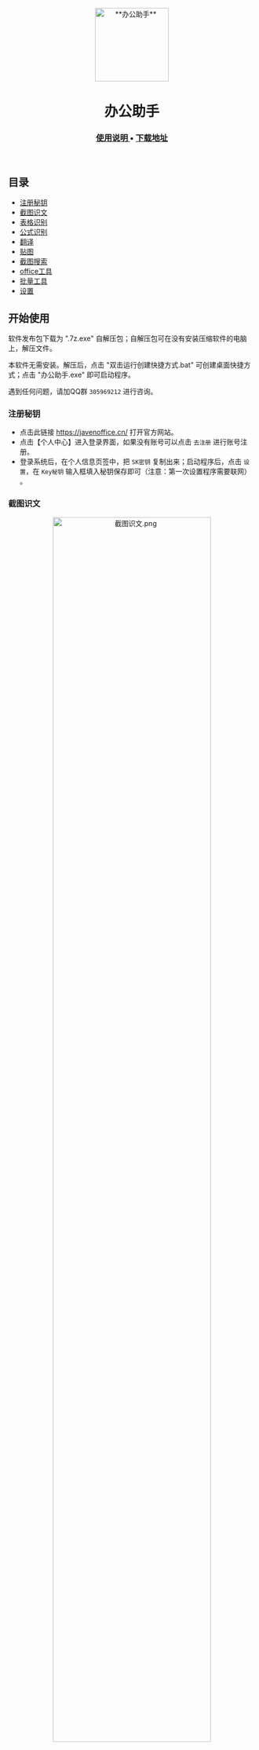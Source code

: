 <p align="center">
  <a href="https://github.com/javen46/Office-Assistant">
    <img width="150" height="150" src="https://tupian.li/images/2024/03/11/65ef03485c43b.png" alt="**办公助手**">
  </a>
</p>
<h1 align="center"> 办公助手 </h1>

<div align="center">
  <h3>
    <a href="#说明目录">
      使用说明
    </a>
    <span> • </span>
    <a href="#下载">
      下载地址
    </a>
  </h3>
</div>
<br>

## 目录

- [注册秘钥](#注册秘钥)
- [截图识文](#截图识文)
- [表格识别](#表格识别)
- [公式识别](#公式识别) 
- [翻译](#翻译) 
- [贴图](#贴图) 
- [截图搜索](截图搜索)
- [office工具](office工具)
- [批量工具](#批量工具)
- [设置](#设置)

## 开始使用

软件发布包下载为 ".7z.exe" 自解压包；自解压包可在没有安装压缩软件的电脑上，解压文件。

本软件无需安装。解压后，点击 "双击运行创建快捷方式.bat" 可创建桌面快捷方式；点击 "办公助手.exe" 即可启动程序。

遇到任何问题，请加QQ群 `305969212` 进行咨询。

### 注册秘钥

- 点击此链接 https://javenoffice.cn/ 打开官方网站。
- 点击【个人中心】进入登录界面，如果没有账号可以点击 `去注册` 进行账号注册。
- 登录系统后，在个人信息页签中，把 `SK密钥` 复制出来；启动程序后，点击 `设置`，在 `Key秘钥` 输入框填入秘钥保存即可（注意：第一次设置程序需要联网） 。

### 截图识文

<p align="center"><img src="https://tupian.li/images/2024/03/11/65ef16fcd14ea.gif" alt="截图识文.png" style="width: 80%;"></p>

- 点击【截图识文】按钮，可进行区域截图进行文本识别；
- 点击【图片识文】按钮，可选择图片文件进行文本识别。

### 表格识别

<p align="center"><img src="https://tupian.li/images/2024/03/11/65ef1702b44b3.gif" alt="表格识别.png" style="width: 80%;"></p>

- 点击【截图识别】按钮，可进行区域截图表格进行表格识别，表格识别完成后，可双击表格进行编辑；
- 点击【选择图片】按钮，可选择表格图片文件进行表格识别，表格识别完成后，可双击表格进行编辑；
- 点击【导出到Excel】按钮，可把识别的表格内容导出到Excel中并保存到桌面。

### 公式识别

<p align="center"><img src="https://tupian.li/images/2024/03/11/65ef16ffc52fb.gif" alt="公式识别.png" style="width: 80%;"></p>

**图片转LaTeX**：
- 点击【截图识别】按钮，可进行区域截图数学公式进行识别；
- 点击【重试】按钮，如果公式识别识别，可重识别；
- 点击【复制】按钮，可把识别出的LaTex复制到粘贴板。

**LaTeX转图片**：
- 点击【公式生成】按钮，把LaTex复制到输入框中，可把LaTex转换为图片；
- 点击【复制图像】按钮，可复制转换出的公式图片；
- 点击【另存图像】按钮，可把转换出的公式图片保存到别的目录。

### 翻译

<p align="center"><img src="https://tupian.li/images/2024/03/11/65ef17061316f.gif" alt="翻译.png" style="width: 80%;"></p>

- 对于无法复制出来的内容，点击【截图翻译】，截图识别出内容后，点击【翻译】进行翻译；
- 可以复制你想翻译的内容，点击【翻译】进行翻译；
- 可以手动输入内容，点击【翻译】进行翻译；
- 目前可以支持[中文、英文、俄语、日语、韩语、法语、德语]等语种之间互译（注意：目前翻译功能使用百度翻译接口，需联网使用）。

### 贴图

<p align="center"><img src="https://tupian.li/images/2024/03/11/65ef16ef90cee.gif" alt="贴图.png" style="width: 80%;"></p>

- 点击【贴图】，选取想要顶置的内容，截图完成后会显示在所有窗口之上，不会被别的窗口遮盖，便于截图内容与别的窗口内容进行对比；
- 右键截图，会显示【复制】【另存】【关闭】等功能；
- 在截图上双击左键可快速关闭截图。

### 截图搜索

- 点击【截图搜索】，可选取需要识别搜索的内容，识别完成后程序会自动打开浏览器进行百度搜索你想要搜索的内容。

### office工具

<p align="center"><img src="https://tupian.li/images/2024/03/11/65ef16ed4a13d.png" alt="office工具.png" style="width: 80%;"></p>

- 【PDF转Word】：可选择PDF文件进行转换为Word文件（单选）；
- 【PDF转图片】：可选择PDF文件转换为长图片（单选）；
- 【Word转PDF】：可选择Word文件转换为PDF文件（单选）；
- 【Excel转PDF】：可选择Excel文件转换为PDF文件（单选）；
- 【图片转PDF】：可选择单张或者多张图片文件转换为PDF文件（可多选）；
- 【PPT转PDF】：可选择PPT文件转换为PDF文件（单选）。

### 批量工具

<p align="center"><img src="https://tupian.li/images/2024/03/11/65ef16ee2fb96.png" alt="批量工具.png" style="width: 80%;"></p>

- 【批量图片识文】：可选择多张图片进行批量图片识别文本，并把文本内容保存到桌面TXT文件中。

### 设置

<p align="center"><img src="https://tupian.li/images/2024/03/11/65ef16fb38f4b.png" alt="设置.png" style="width: 80%;"></p>

- 对程序进行 "基本设置"、"翻译设置"、"快捷键设置"。

















